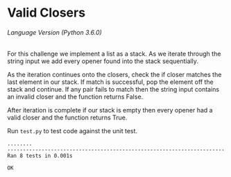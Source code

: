 # Valid Closers
###### Language Version (Python 3.6.0)


For this challenge we implement a list as a stack. As we iterate through the
string input we add every opener found into the stack sequentially.

As the iteration continues onto the closers, check the if closer matches the last
element in our stack. If match is successful, pop the element off the stack and continue.
If any pair fails to match then the string input contains an invalid closer and
the function returns False.

After iteration is complete if our stack is empty then every opener had a valid
closer and the function returns True.


Run ```test.py``` to test code against the unit test.
```
........
----------------------------------------------------------------------
Ran 8 tests in 0.001s

OK
```
